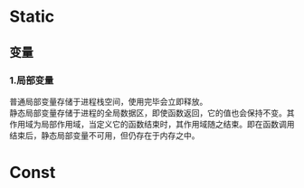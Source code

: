 # Static
## 变量
### 1.局部变量
普通局部变量存储于进程栈空间，使用完毕会立即释放。  
静态局部变量存储于进程的全局数据区，即使函数返回，它的值也会保持不变。其作用域为局部作用域，当定义它的函数结束时，其作用域随之结束。即在函数调用结束后，静态局部变量不可用，但仍存在于内存之中。

# Const
